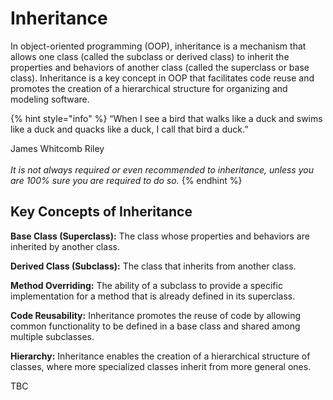 # Inheritance

In object-oriented programming (OOP), inheritance is a mechanism that allows one class (called the subclass or derived class) to inherit the properties and behaviors of another class (called the superclass or base class). Inheritance is a key concept in OOP that facilitates code reuse and promotes the creation of a hierarchical structure for organizing and modeling software.

{% hint style="info" %}
“When I see a bird that walks like a duck and swims like a duck and quacks like a duck, I call that bird a duck.”

James Whitcomb Riley\
\
_It is not always required or even recommended to inheritance, unless you are 100% sure you are required to do so._
{% endhint %}

## Key Concepts of Inheritance

**Base Class (Superclass):** The class whose properties and behaviors are inherited by another class.

**Derived Class (Subclass):** The class that inherits from another class.

**Method Overriding:** The ability of a subclass to provide a specific implementation for a method that is already defined in its superclass.

**Code Reusability:** Inheritance promotes the reuse of code by allowing common functionality to be defined in a base class and shared among multiple subclasses.

**Hierarchy:** Inheritance enables the creation of a hierarchical structure of classes, where more specialized classes inherit from more general ones.

TBC
